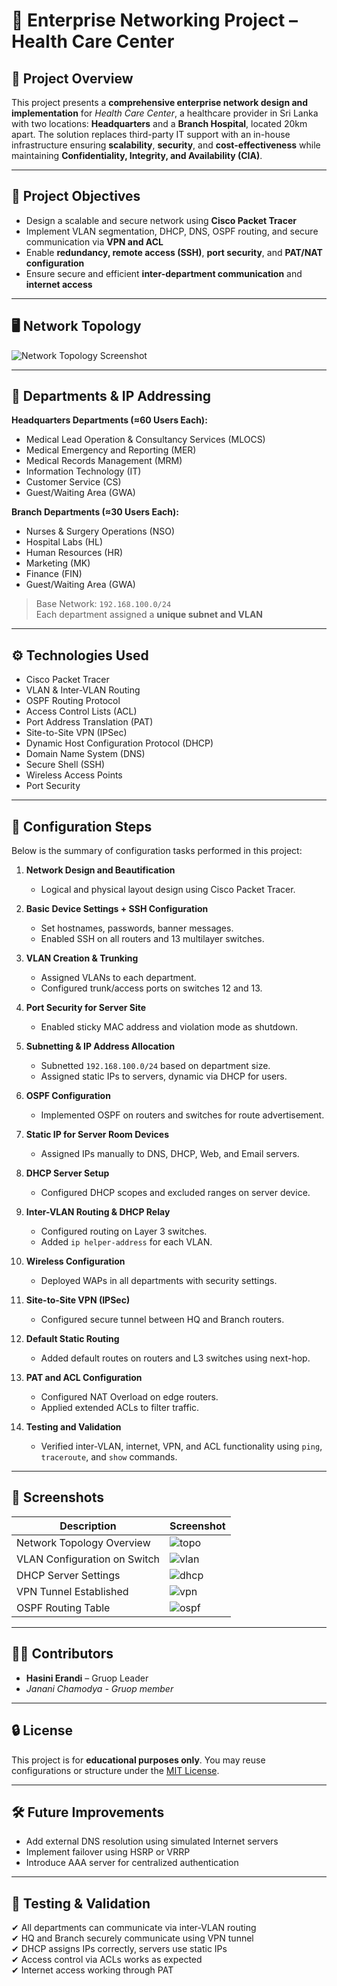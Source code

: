 # 🏥 Enterprise Networking Project  –  Health Care Center

## 📘 Project Overview

This project presents a **comprehensive enterprise network design and implementation** for *Health Care Center*, a healthcare provider in Sri Lanka with two locations: **Headquarters** and a **Branch Hospital**, located 20km apart. The solution replaces third-party IT support with an in-house infrastructure ensuring **scalability**, **security**, and **cost-effectiveness** while maintaining **Confidentiality, Integrity, and Availability (CIA)**.

---

## 🧩 Project Objectives

- Design a scalable and secure network using **Cisco Packet Tracer**
- Implement VLAN segmentation, DHCP, DNS, OSPF routing, and secure communication via **VPN and ACL**
- Enable **redundancy, remote access (SSH)**, **port security**, and **PAT/NAT configuration**
- Ensure secure and efficient **inter-department communication** and **internet access**

---

## 🖥️ Network Topology



![Network Topology Screenshot](https://github.com/hehsilva/Enterprise_Network_project/blob/e1148331dc16441f5b4c107feb16ecc9c59f5492/Network%20Topology.jpg)

---

## 🏢 Departments & IP Addressing

**Headquarters Departments (≈60 Users Each):**
- Medical Lead Operation & Consultancy Services (MLOCS)
- Medical Emergency and Reporting (MER)
- Medical Records Management (MRM)
- Information Technology (IT)
- Customer Service (CS)
- Guest/Waiting Area (GWA)

**Branch Departments (≈30 Users Each):**
- Nurses & Surgery Operations (NSO)
- Hospital Labs (HL)
- Human Resources (HR)
- Marketing (MK)
- Finance (FIN)
- Guest/Waiting Area (GWA)

> Base Network: `192.168.100.0/24`  
> Each department assigned a **unique subnet and VLAN**

---

## ⚙️ Technologies Used

- Cisco Packet Tracer
- VLAN & Inter-VLAN Routing
- OSPF Routing Protocol
- Access Control Lists (ACL)
- Port Address Translation (PAT)
- Site-to-Site VPN (IPSec)
- Dynamic Host Configuration Protocol (DHCP)
- Domain Name System (DNS)
- Secure Shell (SSH)
- Wireless Access Points
- Port Security

---

## 🔧 Configuration Steps

Below is the summary of configuration tasks performed in this project:

1. **Network Design and Beautification**  
   - Logical and physical layout design using Cisco Packet Tracer.

2. **Basic Device Settings + SSH Configuration**  
   - Set hostnames, passwords, banner messages.  
   - Enabled SSH on all routers and 13 multilayer switches.

3. **VLAN Creation & Trunking**  
   - Assigned VLANs to each department.  
   - Configured trunk/access ports on switches 12 and 13.

4. **Port Security for Server Site**  
   - Enabled sticky MAC address and violation mode as shutdown.

5. **Subnetting & IP Address Allocation**  
   - Subnetted `192.168.100.0/24` based on department size.  
   - Assigned static IPs to servers, dynamic via DHCP for users.

6. **OSPF Configuration**  
   - Implemented OSPF on routers and switches for route advertisement.

7. **Static IP for Server Room Devices**  
   - Assigned IPs manually to DNS, DHCP, Web, and Email servers.

8. **DHCP Server Setup**  
   - Configured DHCP scopes and excluded ranges on server device.

9. **Inter-VLAN Routing & DHCP Relay**  
   - Configured routing on Layer 3 switches.  
   - Added `ip helper-address` for each VLAN.

10. **Wireless Configuration**  
    - Deployed WAPs in all departments with security settings.

11. **Site-to-Site VPN (IPSec)**  
    - Configured secure tunnel between HQ and Branch routers.

12. **Default Static Routing**  
    - Added default routes on routers and L3 switches using next-hop.

13. **PAT and ACL Configuration**  
    - Configured NAT Overload on edge routers.  
    - Applied extended ACLs to filter traffic.

14. **Testing and Validation**  
    - Verified inter-VLAN, internet, VPN, and ACL functionality using `ping`, `traceroute`, and `show` commands.

---

## 📸 Screenshots

| Description                         | Screenshot |
|-------------------------------------|------------|
| Network Topology Overview           | ![topo](https://github.com/hehsilva/Enterprise_Network_project/blob/e1148331dc16441f5b4c107feb16ecc9c59f5492/Network%20Topology.jpg) |
| VLAN Configuration on Switch        | ![vlan](https://github.com/hehsilva/Enterprise_Network_project/blob/3e0c196408d199a62c13bc4a44ca45fba8ef1035/Images/vlan.jpg) |
| DHCP Server Settings                | ![dhcp](https://github.com/hehsilva/Enterprise_Network_project/blob/ffa9c6b0bc78207496c171c15e9b873f43b824da/Images/dhcp.jpg) |
| VPN Tunnel Established              | ![vpn](https://github.com/hehsilva/Enterprise_Network_project/blob/4169ee9a266ad5abf2eb918f695939ce01778b72/Images/vpn.jpg) |
| OSPF Routing Table                  | ![ospf](https://github.com/hehsilva/Enterprise_Network_project/blob/2da75fb54bf045d1324e5721334c5e99d96f6d27/Images/ospf%20routing%20table.jpg) |

---

## 👨‍💼 Contributors

- **Hasini Erandi** – Gruop Leader   
- *Janani Chamodya - Gruop member*

---

## 🔒 License

This project is for **educational purposes only**. You may reuse configurations or structure under the [MIT License](LICENSE).

---

## 🛠 Future Improvements

- Add external DNS resolution using simulated Internet servers
- Implement failover using HSRP or VRRP
- Introduce AAA server for centralized authentication

---

## 🧪 Testing & Validation

✔ All departments can communicate via inter-VLAN routing  
✔ HQ and Branch securely communicate using VPN tunnel  
✔ DHCP assigns IPs correctly, servers use static IPs  
✔ Access control via ACLs works as expected  
✔ Internet access working through PAT




